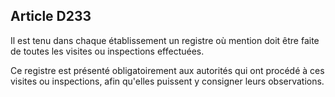 Article D233
----
Il est tenu dans chaque établissement un registre où mention doit être faite de
toutes les visites ou inspections effectuées.

Ce registre est présenté obligatoirement aux autorités qui ont procédé à ces
visites ou inspections, afin qu'elles puissent y consigner leurs observations.
